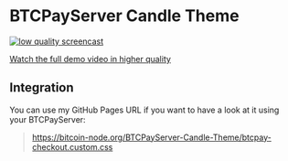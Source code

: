 # BTCPayServer Candle Theme
[![low quality screencast](look_and_feel.gif)](https://www.reddit.com/r/Bitcoin/comments/g5mplu/i_made_myself_a_custom_btcpayserver_theme/)

[Watch the full demo video in higher quality](https://www.reddit.com/r/Bitcoin/comments/g5mplu/i_made_myself_a_custom_btcpayserver_theme/)

## Integration
You can use my GitHub Pages URL if you want to have a look at it using your BTCPayServer:
> https://bitcoin-node.org/BTCPayServer-Candle-Theme/btcpay-checkout.custom.css
